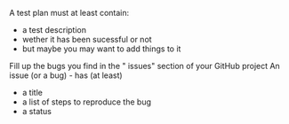 A test plan must at least contain:
 - a test description
 - wether it has been sucessful or not
 - but maybe you may want to add things to it

Fill up the bugs you find in the " issues" section of your GitHub project
An issue (or a bug) - has (at least)

- a title
- a list of steps to reproduce the bug
- a status

